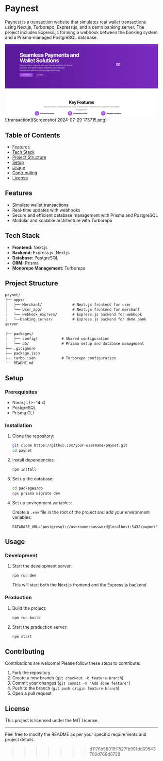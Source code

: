 

# Paynest

Paynest is a transaction website that simulates real wallet transactions using Next.js, Turborepo, Express.js, and a demo banking server. The project includes Express.js forming a webhook between the banking system and a Prisma-managed PostgreSQL database.

![Home](image.png)
![transaction](Screenshot 2024-07-29 173715.png)

## Table of Contents

- [Features](#features)
- [Tech Stack](#tech-stack)
- [Project Structure](#project-structure)
- [Setup](#setup)
- [Usage](#usage)
- [Contributing](#contributing)
- [License](#license)


## Features

- Simulate wallet transactions
- Real-time updates with webhooks
- Secure and efficient database management with Prisma and PostgreSQL
- Modular and scalable architecture with Turborepo

## Tech Stack

- **Frontend:** Next.js
- **Backend:** Express.js ,Next.js
- **Database:** PostgreSQL
- **ORM:** Prisma
- **Monorepo Management:** Turborepo

## Project Structure

```
paynet/
├── apps/
│   ├── Merchant/              # Next.js frontend for user
│   └── User_app/              # Next.js frontend for merchant
│   └── webhook_express/       # Express.js backend for webhook
│   └──banking_server/         # Express.js backend for demo bank server

├── packages/
│   ├── config/           # Shared configuration
│   └── db/               # Prisma setup and database management
├── .gitignore
├── package.json
├── turbo.json            # Turborepo configuration
└── README.md
```

## Setup

### Prerequisites

- Node.js (>=14.x)
- PostgreSQL
- Prisma CLI

### Installation

1. Clone the repository:

   ```sh
   git clone https://github.com/your-username/paynet.git
   cd paynet
   ```

2. Install dependencies:

   ```sh
   npm install
   ```

3. Set up the database:

   ```sh
   cd packages/db
   npx prisma migrate dev
   ```

4. Set up environment variables:

   Create a `.env` file in the root of the project and add your environment variables:

   ```env
   DATABASE_URL="postgresql://username:password@localhost:5432/paynet"
   ```

## Usage

### Development

1. Start the development server:

   ```sh
   npm run dev
   ```

   This will start both the Next.js frontend and the Express.js backend.

### Production

1. Build the project:

   ```sh
   npm run build
   ```

2. Start the production server:

   ```sh
   npm start
   ```

## Contributing

Contributions are welcome! Please follow these steps to contribute:

1. Fork the repository
2. Create a new branch (`git checkout -b feature-branch`)
3. Commit your changes (`git commit -m 'Add some feature'`)
4. Push to the branch (`git push origin feature-branch`)
5. Open a pull request

## License

This project is licensed under the MIT License.

---

Feel free to modify the README as per your specific requirements and project details.
>>>>>>> d1176b58019f1527fb991dd09543700d768d8728
